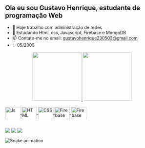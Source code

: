 ## Ola eu sou Gustavo Henrique, estudante de programação Web 

- 🔭 Hoje trabalho com administração de redes
- 🌱 Estudando Html, css, Javascript, Firebase e MongoDB
- 📫 Contate-me no email: gustavohenrique230503@gmail.com
- :sparkles: 05/2003

<div align="center">
  <a href="https://github.com/Ghsilva-2936">
  <img height="160em" src="https://github-readme-stats.vercel.app/api?username=Ghsilva-2936&show_icons=true&theme=dark&include_all_commits=true&count_private=true"/>
  <img height="160em" src="https://github-readme-stats.vercel.app/api/top-langs/?username=Ghsilva-2936&layout=compact&langs_count=7&theme=dark"/>
</div>
<div style="display: inline_block;"><br>
  <img align="center" alt="Js" height="40" width="50" src="https://cdn.jsdelivr.net/gh/devicons/devicon/icons/javascript/javascript-plain.svg">
  <img align="center" alt="HTML" height="40" width="50" src="https://cdn.jsdelivr.net/gh/devicons/devicon/icons/html5/html5-plain-wordmark.svg">
  <img align="center" alt="CSS" height="40" width="50" src="https://cdn.jsdelivr.net/gh/devicons/devicon/icons/css3/css3-plain-wordmark.svg">
  <img align="center" alt="Firebase" height="40" width="50" src="https://cdn.jsdelivr.net/gh/devicons/devicon/icons/firebase/firebase-plain-wordmark.svg"/>
  <img align="center" alt="Firebase" height="40" width="50" src="https://cdn.jsdelivr.net/gh/devicons/devicon/icons/mongodb/mongodb-plain-wordmark.svg" />
</div>
  
  ##
  
<div> 
  <a href="https://instagram.com/_______gustavosilva" target="_blank"><img src="https://img.shields.io/badge/-Instagram-%23E4405F?style=for-the-badge&logo=instagram&logoColor=white" target="_blank"></a> 
  <a href = "mailto:gustavohenrique230503@gmail.com"><img src="https://img.shields.io/badge/-Gmail-%23333?style=for-the-badge&logo=gmail&logoColor=white" target="_blank"></a>
  <a href="https://www.linkedin.com/in/gustavo-henrique-256944213/" target="_blank"><img src="https://img.shields.io/badge/-LinkedIn-%230077B5?style=for-the-badge&logo=linkedin&logoColor=white" target="_blank"></a>

  ![Snake animation](https://github.com/Ghsilva-2936/Ghsilva-2936/blob/output/github-contribution-grid-snake.svg)
 
</div>
